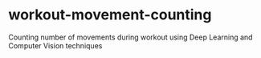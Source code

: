 # workout-movement-counting
Counting number of movements during workout using Deep Learning and Computer Vision techniques
